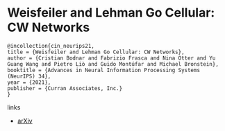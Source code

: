 # Weisfeiler and Lehman Go Cellular: CW Networks

```
@incollection{cin_neurips21,
title = {Weisfeiler and Lehman Go Cellular: CW Networks},
author = {Cristian Bodnar and Fabrizio Frasca and Nina Otter and Yu Guang Wang and Pietro Liò and Guido Montúfar and Michael Bronstein},
booktitle = {Advances in Neural Information Processing Systems (NeurIPS) 34},
year = {2021},
publisher = {Curran Associates, Inc.}
}
```

links
- [arXiv](https://arxiv.org/abs/2106.12575)

